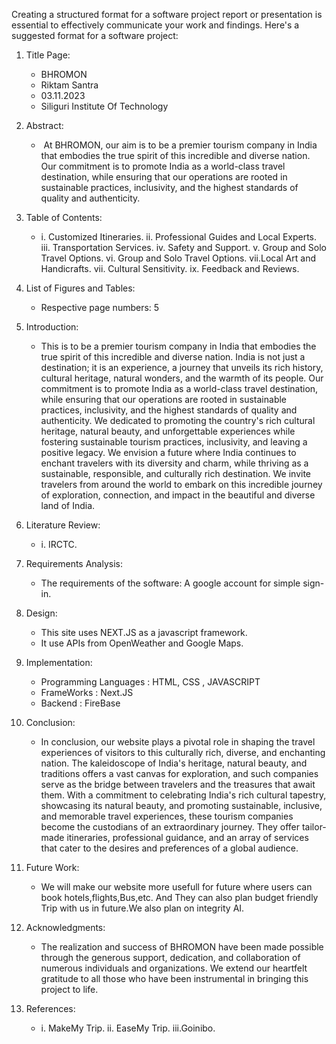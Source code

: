 Creating a structured format for a software project report or presentation is essential to effectively communicate your work and findings. Here's a suggested format for a software project:

1. Title Page:
   - BHROMON
   - Riktam Santra
   - 03.11.2023
   - Siliguri Institute Of Technology

2. Abstract:
   -  At BHROMON, our aim is to be a premier tourism company in India that embodies the true spirit of this incredible and diverse nation. Our commitment is to promote India as a world-class travel destination, while ensuring that our operations are rooted in sustainable practices, inclusivity, and the highest standards of quality and authenticity.


3. Table of Contents:
   - i.   Customized Itineraries.
     ii.  Professional Guides and Local Experts.
     iii.  Transportation Services.
     iv.   Safety and Support.
     v.  Group and Solo Travel Options.
     vi. Group and Solo Travel Options.
     vii.Local Art and Handicrafts.
     vii.  Cultural Sensitivity.
     ix.   Feedback and Reviews.
     
     
4. List of Figures and Tables:
   - Respective page numbers: 5

5. Introduction:
   - This is to be a premier tourism company in India that embodies the true spirit of this incredible and diverse nation. India is not just a destination; it is an experience, a journey that unveils its rich history, cultural heritage, natural wonders, and the warmth of its people. Our commitment is to promote India as a world-class travel destination, while ensuring that our operations are rooted in sustainable practices, inclusivity, and the highest standards of quality and authenticity. 
        We dedicated to promoting the country's rich cultural heritage, natural beauty, and unforgettable experiences while fostering
    sustainable tourism practices, inclusivity, and leaving a positive legacy. We envision a future where India continues to enchant travelers with its diversity and charm, while thriving as a sustainable, responsible, and culturally rich destination. We invite travelers from around the world to embark on this incredible journey of exploration, connection, and impact in the beautiful and diverse land of India.


6. Literature Review:
   - i. IRCTC.
   

7. Requirements Analysis:
   - The requirements of the software: A google account for simple sign-in.

8. Design:
   - This site uses NEXT.JS as a javascript framework.
   - It use APIs from OpenWeather and Google Maps.

9. Implementation:
   - Programming Languages : HTML, CSS , JAVASCRIPT
   - FrameWorks : Next.JS
   - Backend : FireBase
11. Conclusion:
    - In conclusion, our website plays a pivotal role in shaping the travel experiences of visitors to this culturally rich, diverse, and enchanting nation. The kaleidoscope of India's heritage, natural beauty, and traditions offers a vast canvas for exploration, and such companies serve as the bridge between travelers and the treasures that await them.
    With a commitment to celebrating India's rich cultural tapestry, showcasing its natural beauty, and promoting sustainable, inclusive, and memorable travel experiences, these tourism companies become the custodians of an extraordinary journey. They offer tailor-made itineraries, professional guidance, and an array of services that cater to the desires and preferences of a global audience.

12. Future Work:
    - We will make our website more usefull for future where users can book hotels,flights,Bus,etc. And They can also plan budget friendly Trip with us in future.We also plan on integrity AI.

13. Acknowledgments:
    - The realization and success of BHROMON have been made possible through the generous support, dedication, and collaboration of numerous individuals and organizations. We extend our heartfelt gratitude to all those who have been instrumental in bringing this project to life.
    
14. References:
    - i.  MakeMy Trip. 
      ii. EaseMy Trip. 
      iii.Goinibo.
